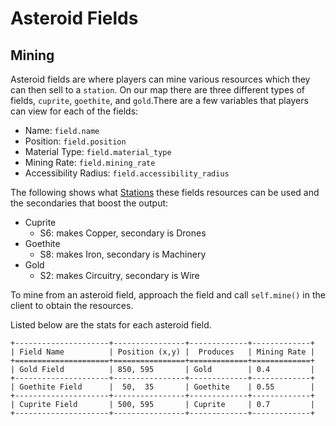 # Asteroid Fields

## Mining

Asteroid fields are where players can mine various resources which they can then sell to a ```station```. On our map there are three different types of fields, ```cuprite```, ```goethite```, and ```gold```.There are a few variables that players can view for each of the fields:
* Name: ```field.name```
* Position: ```field.position```
* Material Type: ```field.material_type```
* Mining Rate: ```field.mining_rate```
* Accessibility Radius: ```field.accessibility_radius```

The following shows what [Stations](stations.html) these fields resources can be used and the secondaries that boost the output:
* Cuprite
    * S6: makes Copper, secondary is Drones
* Goethite
    * S8: makes Iron, secondary is Machinery
* Gold
    * S2: makes Circuitry, secondary is Wire
 

To mine from an asteroid field, approach the field and call `self.mine()` in the client to obtain the resources.


Listed below are the stats for each asteroid field.
```
+---------------------+----------------+-------------+-------------+
| Field Name          | Position (x,y) |  Produces   | Mining Rate |
+=====================+================+=============+=============+
| Gold Field          | 850, 595       | Gold        | 0.4         |
+---------------------+----------------+-------------+-------------+
| Goethite Field      |  50,  35       | Goethite    | 0.55        |
+---------------------+----------------+-------------+-------------+
| Cuprite Field       | 500, 595       | Cuprite     | 0.7         |
+---------------------+----------------+-------------+-------------+

